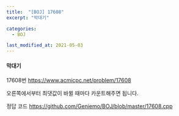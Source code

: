 ```yaml
---
title:  "[BOJ] 17608"
excerpt: "막대기"

categories:
  - BOJ

last_modified_at: 2021-05-03
---
```


#### 막대기

17608번 <https://www.acmicpc.net/problem/17608>

오른쪽에서부터 최댓값이 바뀔 때마다 카운트해주면 됩니다.

정답 코드 <https://github.com/Geniemo/BOJ/blob/master/17608.cpp>